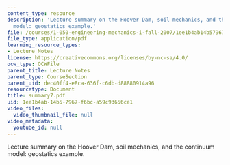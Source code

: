 ```yaml
---
content_type: resource
description: 'Lecture summary on the Hoover Dam, soil mechanics, and the continuum
  model: geostatics example.'
file: /courses/1-050-engineering-mechanics-i-fall-2007/1ee1b4ab14b57967f6bca59c93656ce1_summary7.pdf
file_type: application/pdf
learning_resource_types:
- Lecture Notes
license: https://creativecommons.org/licenses/by-nc-sa/4.0/
ocw_type: OCWFile
parent_title: Lecture Notes
parent_type: CourseSection
parent_uid: dec40ff4-e8ca-636f-c6db-d88880914a96
resourcetype: Document
title: summary7.pdf
uid: 1ee1b4ab-14b5-7967-f6bc-a59c93656ce1
video_files:
  video_thumbnail_file: null
video_metadata:
  youtube_id: null
---
```

Lecture summary on the Hoover Dam, soil mechanics, and the continuum model: geostatics example.